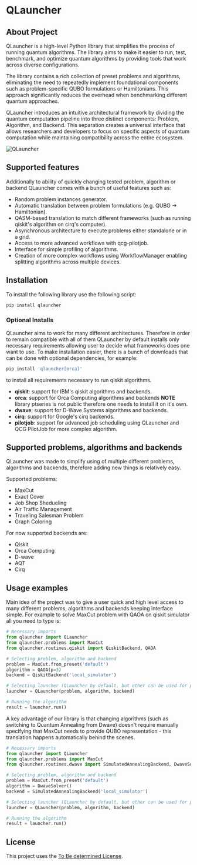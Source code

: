 # QLauncher

## About Project

QLauncher is a high-level Python library that simplifies the process of running quantum algorithms. The library aims to make it easier to run, test, benchmark, and optimize quantum algorithms by providing tools that work across diverse configurations.

The library contains a rich collection of preset problems and algorithms, eliminating the need to repeatedly implement foundational components such as problem-specific QUBO formulations or Hamiltonians. This approach significantly reduces the overhead when benchmarking different quantum approaches.

QLauncher introduces an intuitive architectural framework by dividing the quantum computation pipeline into three distinct components: Problem, Algorithm, and Backend. This separation creates a universal interface that allows researchers and developers to focus on specific aspects of quantum computation while maintaining compatibility across the entire ecosystem.

![QLauncher](.figures/QL.png)

## Supported features

Additionally to ability of quickly changing tested problem, algorithm or backend QLauncher comes with a bunch of useful features such as:

-   Random problem instances generator.
-   Automatic translation between problem formulations (e.g. QUBO -> Hamiltonian).
-   QASM-based translation to match different frameworks (such as running qiskit's algorithm on cirq's computer).
-   Asynchronous architecture to execute problems either standalone or in a grid.
-   Access to more advanced workflows with qcg-pilotjob.
-   Interface for simple profiling of algorithms.
-   Creation of more complex workflows using WorkflowManager enabling splitting algorithms across multiple devices.

## Installation

To install the following library use the following script:

```sh
pip install qlauncher
```

### Optional Installs

QLauncher aims to work for many different architectures. Therefore in order to remain compatible with all of them QLauncher by default installs only necessary requirements allowing user to decide what frameworks does one want to use. To make installation easier, there is a bunch of downloads that can be done with optional dependencies, for example:

```sh
pip install 'qlauncher[orca]'
```

to install all requirements necessary to run qiskit algorithms.

-   **qiskit**: support for IBM's qiskit algorithms and backends.
-   **orca**: support for Orca Computing algorithms and backends **NOTE** library ptseries is not public therefore one needs to install it on it's own.
-   **dwave**: support for D-Wave Systems algorithms and backends.
-   **cirq**: support for Google's cirq backends.
-   **pilotjob**: support for advanced job scheduling using QLauncher and QCG PilotJob for more complex algorithm.

## Supported problems, algorithms and backends

QLauncher was made to simplify using of multiple different problems, algorithms and backends, therefore adding new things is relatively easy.

Supported problems:

-   MaxCut
-   Exact Cover
-   Job Shop Shedueling
-   Air Traffic Management
-   Traveling Salesman Problem
-   Graph Coloring

For now supported backends are:

-   Qiskit
-   Orca Computing
-   D-wave
-   AQT
-   Cirq

## Usage examples

Main idea of the project was to give a user quick and high level access to many different problems, algorithms and backends keeping interface simple.
For example to solve MaxCut problem with QAOA on qiskit simulator all you need to type is:

```py
# Necessary imports
from qlauncher import QLauncher
from qlauncher.problems import MaxCut
from qlauncher.routines.qiskit import QiskitBackend, QAOA

# Selecting problem, algorithm and backend
problem = MaxCut.from_preset('default')
algorithm = QAOA(p=3)
backend = QiskitBackend('local_simulator')

# Selecting launcher (QLauncher by default, but other can be used for profiling/parallel processing)
launcher = QLauncher(problem, algorithm, backend)

# Running the algorithm
result = launcher.run()
```

A key advantage of our library is that changing algorithms (such as switching to Quantum Annealing from Dwave) doesn't require manually specifying that MaxCut needs to provide QUBO representation - this translation happens automatically behind the scenes.

```py
# Necessary imports
from qlauncher import QLauncher
from qlauncher.problems import MaxCut
from qlauncher.routines.dwave import SimulatedAnnealingBackend, DwaveSolver

# Selecting problem, algorithm and backend
problem = MaxCut.from_preset('default')
algorithm = DwaveSolver()
backend = SimulatedAnnealingBackend('local_simulator')

# Selecting launcher (QLauncher by default, but other can be used for profiling/parallel processing)
launcher = QLauncher(problem, algorithm, backend)

# Running the algorithm
result = launcher.run()
```

## License

This project uses the [To Be determined License](LICENSE).
